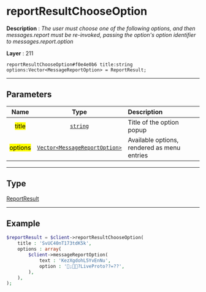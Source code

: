 # reportResultChooseOption

**Description** : *The user must choose one of the following options, and then messages\.report must be re\-invoked, passing the option&#039;s option identifier to messages\.report\.option*

**Layer** : 211

```tl
reportResultChooseOption#f0e4e0b6 title:string options:Vector<MessageReportOption> = ReportResult;
```

---

## Parameters

| Name | Type | Description |
| :---: | :---: | :--- |
| <mark>title</mark> | [`string`](type/string) | Title of the option popup |
| <mark>options</mark> | [`Vector<MessageReportOption>`](type/MessageReportOption) | Available options, rendered as menu entries |

---

## Type

[ReportResult](type/ReportResult)

---

## Example

```php
$reportResult = $client->reportResultChooseOption(
	title : 'SvUC40nT173tdK5k',
	options : array(
		$client->messageReportOption(
			text : 'KezXgdohL5YvEnNu',
			option : ';?LiveProto??=??',
		),
	),
);
```